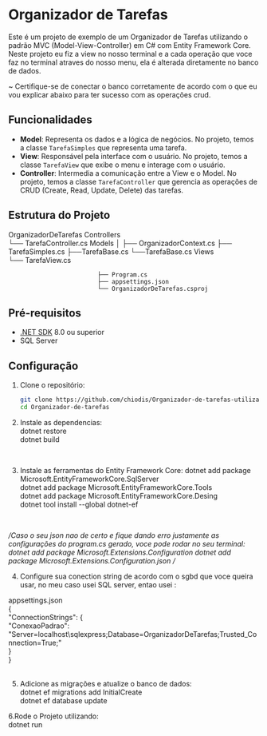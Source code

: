 # Organizador de Tarefas

Este é um projeto de exemplo de um Organizador de Tarefas utilizando o padrão MVC (Model-View-Controller) em C# com Entity Framework Core.
Neste projeto eu fiz a view no nosso terminal e a cada operação que voce faz no terminal atraves do nosso menu, ela é alterada diretamente no banco de dados.

~ Certifique-se de conectar o banco corretamente de acordo com o que eu vou explicar abaixo para ter sucesso com as operações crud.


## Funcionalidades

- **Model**: Representa os dados e a lógica de negócios. No projeto, temos a classe `TarefaSimples` que representa uma tarefa.
- **View**: Responsável pela interface com o usuário. No projeto, temos a classe `TarefaView` que exibe o menu e interage com o usuário.
- **Controller**: Intermedia a comunicação entre a View e o Model. No projeto, temos a classe `TarefaController` que gerencia as operações de CRUD (Create, Read, Update, Delete) das tarefas.

## Estrutura do Projeto

OrganizadorDeTarefas
 Controllers        
 └── TarefaController.cs 
             Models │ 
                ├── OrganizadorContext.cs
                ├── TarefaSimples.cs 
                ├──TarefaBase.cs
                └──TarefaBase.cs
                   Views  
                    └── TarefaView.cs 
                            
                             ├── Program.cs 
                             ├── appsettings.json 
                             └── OrganizadorDeTarefas.csproj

## Pré-requisitos

- [.NET SDK](https://dotnet.microsoft.com/download) 8.0 ou superior
- SQL Server

## Configuração

1. Clone o repositório:

   ```sh
   git clone https://github.com/chiodis/Organizador-de-tarefas-utilizando-MVC.git
   cd Organizador-de-tarefas


2. Instale as dependencias:  <br>
    dotnet restore <br>
    dotnet build
<br>

3. Instale as ferramentas do Entity Framework Core:
   dotnet add package Microsoft.EntityFrameworkCore.SqlServer<br>
   dotnet add package Microsoft.EntityFrameworkCore.Tools<br>
   dotnet add package Microsoft.EntityFrameworkCore.Desing<br>
   dotnet tool install --global dotnet-ef<br>
<br>

  */Caso o seu json nao de certo e fique dando erro justamente as configurações do program.cs gerado, voce pode rodar no seu terminal:
    dotnet add package Microsoft.Extensions.Configuration
    dotnet add package Microsoft.Extensions.Configuration.json
    /*
<br>
   

4. Configure sua conection string de acordo com o sgbd que voce queira usar, no meu caso usei SQL server, entao usei : <br>

appsettings.json<br>
    {<br>
  "ConnectionStrings": {<br>
    "ConexaoPadrao": "Server=localhost\\sqlexpress;Database=OrganizadorDeTarefas;Trusted_Connection=True;"<br>
  }<br>
}<br>
<br>

5. Adicione as migrações e atualize o banco de dados:<br>
    dotnet ef migrations add InitialCreate<br>
    dotnet ef database update<br>
    

6.Rode o Projeto utilizando:<br>
    dotnet run
